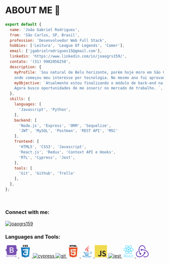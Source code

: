 # ABOUT ME 👋

```javascript
export default {
  name: 'João Gabriel Rodrigues',
  from: 'São Carlos, SP, Brasil',
  profession: 'Desenvolvedor Web Full Stack',
  hobbies: ['Leitura', 'League Of Legends', 'Comer'],
  email: ['jgabrielrodrigues15@gmail.com'],
  linkedin: 'https://www.linkedin.com/in/joaogrs159/',
  contato: '(31) 9982056258',
  description: {
    myProfile: `Sou natural de Belo horizonte, porém hoje moro em São Carlos, SP. Em 2021 fui aprovado em Estatistíca e Ciência de Dados na USP,
    onde começou meu interesse por tecnologia. No mesmo ano fui aprovado para participar da Turma XP. Uma turma no curso de desenvolvimento fullstack da Trybe patrocinada pela XP Inc. `,
    myObjective: `Atualmente estou finalizando o módulo de back-end na Trybe, após já ter passado pelos blocos de conceitos do desenvolvimento web e Front-end.
    Agora busco oportunidades de me inserir no mercado de trabalho. `,
  },
  skills: {
    languages: [
      'Javascript', 'Python',
    ],
    backend: [
      'Node.js', 'Express', 'ORM', 'Sequelize',
      'JWT', 'MySQL', 'Postman', 'REST API', 'MSC'
    ],
    frontend: [
      'HTML5', 'CSS3', 'Javascript',
      'React.js', 'Redux', 'Context API e Hooks',
      'RTL', 'Cypress', 'Jest',
    ],
    tools: [
      'Git', 'Github', 'Trello' 
    ],
  },
};
```

<br/>

<h3 align="left">Connect with me:</h3>
<p align="left">
<a href="https://linkedin.com/in/joaogrs159" target="blank"><img align="center" src="https://raw.githubusercontent.com/rahuldkjain/github-profile-readme-generator/master/src/images/icons/Social/linked-in-alt.svg" alt="joaogrs159" height="30" width="40" /></a>
</p>

<h3 align="left">Languages and Tools:</h3>
<p align="left"> <a href="https://getbootstrap.com" target="_blank" rel="noreferrer"> <img src="https://raw.githubusercontent.com/devicons/devicon/master/icons/bootstrap/bootstrap-plain-wordmark.svg" alt="bootstrap" width="40" height="40"/> </a> <a href="https://www.w3schools.com/css/" target="_blank" rel="noreferrer"> <img src="https://raw.githubusercontent.com/devicons/devicon/master/icons/css3/css3-original-wordmark.svg" alt="css3" width="40" height="40"/> </a> <a href="https://www.cypress.io" target="_blank" rel="noreferrer"> <img src="https://raw.githubusercontent.com/simple-icons/simple-icons/6e46ec1fc23b60c8fd0d2f2ff46db82e16dbd75f/icons/cypress.svg" alt="cypress" width="40" height="40"/> </a> <a href="https://git-scm.com/" target="_blank" rel="noreferrer"> <img src="https://www.vectorlogo.zone/logos/git-scm/git-scm-icon.svg" alt="git" width="40" height="40"/> </a> <a href="https://www.w3.org/html/" target="_blank" rel="noreferrer"> <img src="https://raw.githubusercontent.com/devicons/devicon/master/icons/html5/html5-original-wordmark.svg" alt="html5" width="40" height="40"/> </a> <a href="https://www.java.com" target="_blank" rel="noreferrer"> <img src="https://raw.githubusercontent.com/devicons/devicon/master/icons/java/java-original.svg" alt="java" width="40" height="40"/> </a> <a href="https://developer.mozilla.org/en-US/docs/Web/JavaScript" target="_blank" rel="noreferrer"> <img src="https://raw.githubusercontent.com/devicons/devicon/master/icons/javascript/javascript-original.svg" alt="javascript" width="40" height="40"/> </a> <a href="https://jestjs.io" target="_blank" rel="noreferrer"> <img src="https://www.vectorlogo.zone/logos/jestjsio/jestjsio-icon.svg" alt="jest" width="40" height="40"/> </a> <a href="https://reactjs.org/" target="_blank" rel="noreferrer"> <img src="https://raw.githubusercontent.com/devicons/devicon/master/icons/react/react-original-wordmark.svg" alt="react" width="40" height="40"/> </a> <a href="https://redux.js.org" target="_blank" rel="noreferrer"> <img src="https://raw.githubusercontent.com/devicons/devicon/master/icons/redux/redux-original.svg" alt="redux" width="40" height="40"/> </a> </p>
